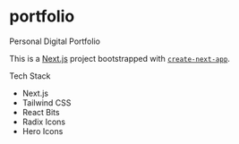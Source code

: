 # portfolio
Personal Digital Portfolio

This is a [Next.js](https://nextjs.org) project bootstrapped with [`create-next-app`](https://github.com/vercel/next.js/tree/canary/packages/create-next-app).

Tech Stack
- Next.js
- Tailwind CSS
- React Bits
- Radix Icons
- Hero Icons